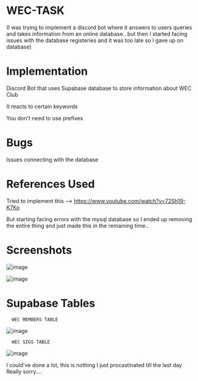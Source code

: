 # WEC-TASK

(I was trying to implement a discord bot where it answers to users queries and takes information from an online database..
but then I started facing issues with the database registeries and it was too late so I gave up on database)

# Implementation
Discord Bot that uses Supabase database to store information about WEC Club

It reacts to certain keywords

You don't need to use prefixes


# Bugs
Issues connecting with the database


# References Used
Tried to implement this --> https://www.youtube.com/watch?v=72Sh19-K7Ko

But starting facing errors with the mysql database so I ended up removing the entire thing
and just made this in the remaining time..

# Screenshots

![image](https://github.com/8manHikigaya/WEC-TASK/assets/70861383/24f36e4f-c10b-45ec-a9a4-dd85a01860f7)


![image](https://github.com/8manHikigaya/WEC-TASK/assets/70861383/55f31bd9-244f-4ff5-966f-38f116d86ee5)

# Supabase Tables

      WEC MEMBERS TABLE
![image](https://github.com/8manHikigaya/WEC-TASK/assets/70861383/c973d104-e670-4d07-8693-4f2fccf38553)

      WEC SIGS TABLE

![image](https://github.com/8manHikigaya/WEC-TASK/assets/70861383/3d5c0ba5-6910-4e0e-af92-491c66522d86)







I could've done a lot, this is nothing I just procastinated till the last day
Really sorry....
